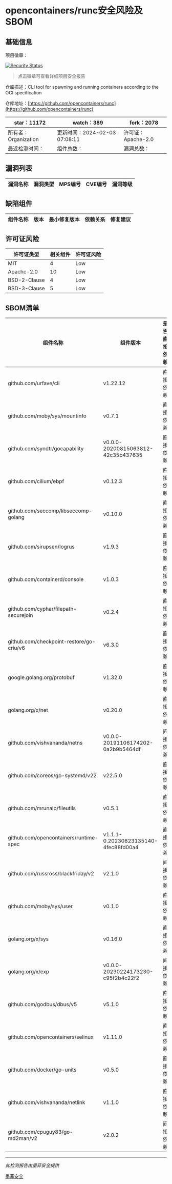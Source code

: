 # opencontainers/runc安全风险及SBOM

## 基础信息

项目徽章：

[![Security Status](https://www.murphysec.com/platform3/v31/badge/1753872727336333312.svg)](https://www.murphysec.com/console/report/1735363780369932288/1753872727336333312)

> 点击徽章可查看详细项目安全报告

仓库描述：CLI tool for spawning and running containers according to the OCI specification

仓库地址：[https://github.com/opencontainers/runc](https://github.com/opencontainers/runc)

| star：11172 | watch：389 | fork：2078 |
| ----------- | -------------- | ------------ |
| 所有者：Organization | 更新时间：2024-02-03 07:08:11 | 许可证：Apache-2.0 |
| 最近检测时间： | 组件总数： | 漏洞总数： |




## 漏洞列表

| 漏洞名称 | 漏洞类型 | MPS编号 | CVE编号 | 漏洞等级 |
| ------- | ------ | ------- | ------ | ----- |





## 缺陷组件

| 组件名称 | 版本 | 最小修复版本 | 依赖关系 | 修复建议 |
| -------- | ---- | ------------ | -------- | -------- |





## 许可证风险

| 许可证类型 | 相关组件 | 许可证风险 |
| ---------- | -------- | ---------- |
|MIT|4|Low|
|Apache-2.0|10|Low|
|BSD-2-Clause|4|Low|
|BSD-3-Clause|5|Low|




## SBOM清单

| 组件名称 | 组件版本 | 是否直接依赖 | 仓库 |
| -------- | -------- | ------------ | ---- |
|github.com/urfave/cli|v1.22.12|直接依赖|go|
|github.com/moby/sys/mountinfo|v0.7.1|直接依赖|go|
|github.com/syndtr/gocapability|v0.0.0-20200815063812-42c35b437635|直接依赖|go|
|github.com/cilium/ebpf|v0.12.3|直接依赖|go|
|github.com/seccomp/libseccomp-golang|v0.10.0|直接依赖|go|
|github.com/sirupsen/logrus|v1.9.3|直接依赖|go|
|github.com/containerd/console|v1.0.3|直接依赖|go|
|github.com/cyphar/filepath-securejoin|v0.2.4|直接依赖|go|
|github.com/checkpoint-restore/go-criu/v6|v6.3.0|直接依赖|go|
|google.golang.org/protobuf|v1.32.0|直接依赖|go|
|golang.org/x/net|v0.20.0|直接依赖|go|
|github.com/vishvananda/netns|v0.0.0-20191106174202-0a2b9b5464df|间接依赖|go|
|github.com/coreos/go-systemd/v22|v22.5.0|直接依赖|go|
|github.com/mrunalp/fileutils|v0.5.1|直接依赖|go|
|github.com/opencontainers/runtime-spec|v1.1.1-0.20230823135140-4fec88fd00a4|直接依赖|go|
|github.com/russross/blackfriday/v2|v2.1.0|间接依赖|go|
|github.com/moby/sys/user|v0.1.0|直接依赖|go|
|golang.org/x/sys|v0.16.0|直接依赖|go|
|golang.org/x/exp|v0.0.0-20230224173230-c95f2b4c22f2|间接依赖|go|
|github.com/godbus/dbus/v5|v5.1.0|直接依赖|go|
|github.com/opencontainers/selinux|v1.11.0|直接依赖|go|
|github.com/docker/go-units|v0.5.0|直接依赖|go|
|github.com/vishvananda/netlink|v1.1.0|直接依赖|go|
|github.com/cpuguy83/go-md2man/v2|v2.0.2|间接依赖|go|


------

*此检测报告由墨菲安全提供*

[墨菲安全](www.murphysec.com)